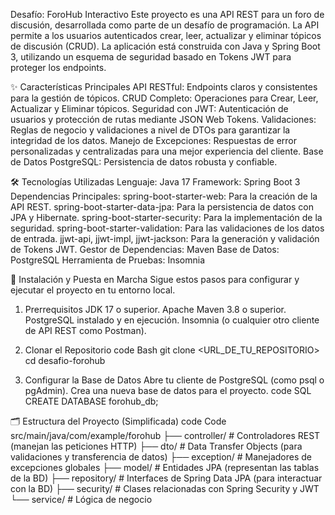 Desafío: ForoHub Interactivo
Este proyecto es una API REST para un foro de discusión, desarrollada como parte de un desafío de programación. La API permite a los usuarios autenticados crear, leer, actualizar y eliminar tópicos de discusión (CRUD).
La aplicación está construida con Java y Spring Boot 3, utilizando un esquema de seguridad basado en Tokens JWT para proteger los endpoints.

✨ Características Principales
API RESTful: Endpoints claros y consistentes para la gestión de tópicos.
CRUD Completo: Operaciones para Crear, Leer, Actualizar y Eliminar tópicos.
Seguridad con JWT: Autenticación de usuarios y protección de rutas mediante JSON Web Tokens.
Validaciones: Reglas de negocio y validaciones a nivel de DTOs para garantizar la integridad de los datos.
Manejo de Excepciones: Respuestas de error personalizadas y centralizadas para una mejor experiencia del cliente.
Base de Datos PostgreSQL: Persistencia de datos robusta y confiable.

🛠️ Tecnologías Utilizadas
Lenguaje: Java 17
Framework: Spring Boot 3
Dependencias Principales:
spring-boot-starter-web: Para la creación de la API REST.
spring-boot-starter-data-jpa: Para la persistencia de datos con JPA y Hibernate.
spring-boot-starter-security: Para la implementación de la seguridad.
spring-boot-starter-validation: Para las validaciones de los datos de entrada.
jjwt-api, jjwt-impl, jjwt-jackson: Para la generación y validación de Tokens JWT.
Gestor de Dependencias: Maven
Base de Datos: PostgreSQL
Herramienta de Pruebas: Insomnia

🚀 Instalación y Puesta en Marcha
Sigue estos pasos para configurar y ejecutar el proyecto en tu entorno local.
1. Prerrequisitos
JDK 17 o superior.
Apache Maven 3.8 o superior.
PostgreSQL instalado y en ejecución.
Insomnia (o cualquier otro cliente de API REST como Postman).

2. Clonar el Repositorio
code
Bash
git clone <URL_DE_TU_REPOSITORIO>
cd desafio-forohub

3. Configurar la Base de Datos
Abre tu cliente de PostgreSQL (como psql o pgAdmin).
Crea una nueva base de datos para el proyecto.
code
SQL
CREATE DATABASE forohub_db;

🗂️ Estructura del Proyecto (Simplificada)
code
Code
src/main/java/com/example/forohub
├── controller/       # Controladores REST (manejan las peticiones HTTP)
├── dto/              # Data Transfer Objects (para validaciones y transferencia de datos)
├── exception/        # Manejadores de excepciones globales
├── model/            # Entidades JPA (representan las tablas de la BD)
├── repository/       # Interfaces de Spring Data JPA (para interactuar con la BD)
├── security/         # Clases relacionadas con Spring Security y JWT
└── service/          # Lógica de negocio











